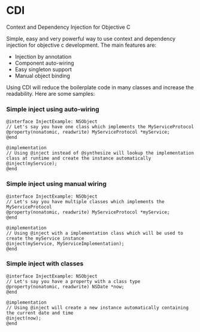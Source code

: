 CDI
===

Context and Dependency Injection for Objective C

Simple, easy and very powerful way to use context and dependency injection for objective c development. The main features are:
* Injection by annotation
* Component auto-wiring
* Easy singleton support
* Manual object binding

Using CDI will reduce the boilerplate code in many classes and increase the readability. Here are some samples:

### Simple inject using auto-wiring ###

    @interface InjectExample: NSObject
    // Let's say you have one class which implements the MyServiceProtocol
    @property(nonatomic, readwrite) MyServiceProtocol *myService;
    @end
    
    @implementation
    // Using @inject instead of @synthesize will lookup the implementation class at runtime and create the instance automatically
    @inject(myService);
    @end

### Simple inject using manual wiring ###

    @interface InjectExample: NSObject
    // Let's say you have multiple classes which implements the MyServiceProtocol
    @property(nonatomic, readwrite) MyServiceProtocol *myService;
    @end
    
    @implementation
    // Using @inject with a implementation class which will be used to create the myService instance 
    @inject(myService, MyServiceImplementation);
    @end
    
### Simple inject with classes ###
    @interface InjectExample: NSObject
    // Let's say you have a property with a class type
    @property(nonatomic, readwrite) NSDate *now;
    @end
    
    @implementation
    // Using @inject will create a new instance automatically containing the current date and time 
    @inject(now);
    @end
